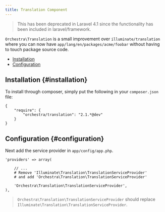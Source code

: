 ```yaml
---
title: Translation Component
---
```


> This has been deprecated in Laravel 4.1 since the functionality has been included in laravel/framework.

`Orchestra\Translation` is a small improvement over `illuminate/translation` where you can now have `app/lang/en/packages/acme/foobar` without having to touch package source code.

* [Installation](#installation)
* [Configuration](#configuration)

## Installation {#installation}

To install through composer, simply put the following in your `composer.json` file:

	{
		"require": {
			"orchestra/translation": "2.1.*@dev"
		}
	}

## Configuration {#configuration}

Next add the service provider in `app/config/app.php`.

	'providers' => array(

		// ...
		# Remove 'Illuminate\Translation\TranslationServiceProvider'
		# and add 'Orchestra\Translation\TranslationServiceProvider'

		'Orchestra\Translation\TranslationServiceProvider',
	),

> `Orchestra\Translation\TranslationServiceProvider` should replace `Illuminate\Translation\TranslationServiceProvider`.
